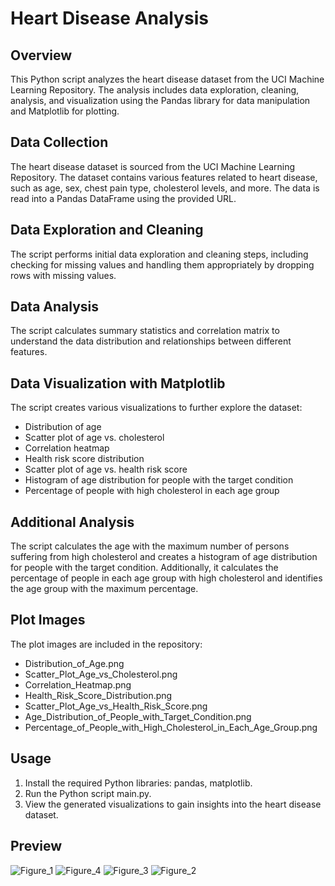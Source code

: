 # Heart Disease Analysis

## Overview
This Python script analyzes the heart disease dataset from the UCI Machine Learning Repository. The analysis includes data exploration, cleaning, analysis, and visualization using the Pandas library for data manipulation and Matplotlib for plotting.

## Data Collection
The heart disease dataset is sourced from the UCI Machine Learning Repository. The dataset contains various features related to heart disease, such as age, sex, chest pain type, cholesterol levels, and more. The data is read into a Pandas DataFrame using the provided URL.

## Data Exploration and Cleaning
The script performs initial data exploration and cleaning steps, including checking for missing values and handling them appropriately by dropping rows with missing values.

## Data Analysis
The script calculates summary statistics and correlation matrix to understand the data distribution and relationships between different features.

## Data Visualization with Matplotlib
The script creates various visualizations to further explore the dataset:
- Distribution of age
- Scatter plot of age vs. cholesterol
- Correlation heatmap
- Health risk score distribution
- Scatter plot of age vs. health risk score
- Histogram of age distribution for people with the target condition
- Percentage of people with high cholesterol in each age group

## Additional Analysis
The script calculates the age with the maximum number of persons suffering from high cholesterol and creates a histogram of age distribution for people with the target condition. Additionally, it calculates the percentage of people in each age group with high cholesterol and identifies the age group with the maximum percentage.

## Plot Images
The plot images are included in the repository:
- Distribution_of_Age.png
- Scatter_Plot_Age_vs_Cholesterol.png
- Correlation_Heatmap.png
- Health_Risk_Score_Distribution.png
- Scatter_Plot_Age_vs_Health_Risk_Score.png
- Age_Distribution_of_People_with_Target_Condition.png
- Percentage_of_People_with_High_Cholesterol_in_Each_Age_Group.png

## Usage
1. Install the required Python libraries: pandas, matplotlib.
2. Run the Python script main.py.
3. View the generated visualizations to gain insights into the heart disease dataset.

## Preview
![Figure_1](https://github.com/officialarmannqureshi/Health-Data-Analysis/assets/91754196/e88176ce-a7b1-4a85-9eb4-7519943c96d3)
![Figure_4](https://github.com/officialarmannqureshi/Health-Data-Analysis/assets/91754196/775c8772-763b-4e44-8fd2-cfc2f4c2f282)
![Figure_3](https://github.com/officialarmannqureshi/Health-Data-Analysis/assets/91754196/eb397823-85e7-4802-b540-4101cc1ff63f)
![Figure_2](https://github.com/officialarmannqureshi/Health-Data-Analysis/assets/91754196/0073ba0c-5e82-4375-b0c5-4c020c98d41f)

